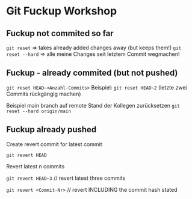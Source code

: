 # Git Fuckup Workshop

## Fuckup not commited so far

`git reset` => takes already added changes away (but keeps them!)
`git reset --hard` => alle meine Changes seit letztem Commit wegmachen!

## Fuckup - already commited (but not pushed)

`git reset HEAD~<Anzahl-Commits>`
Beispiel: `git reset HEAD~2` (letzte zwei Commits rückgängig machen)

Beispiel main branch auf remote Stand der Kollegen zurücksetzen
`git reset --hard origin/main`

## Fuckup already pushed

Create revert commit for latest commit

`git revert HEAD`

Revert latest n commits

`git revert HEAD~3` // revert latest three commits

`git revert <Commit-Nr>` // revert INCLUDING the commit hash stated